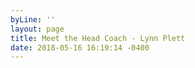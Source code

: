 ```yaml
---
byLine: ''
layout: page
title: Meet the Head Coach - Lynn Plett
date: 2018-05-16 16:19:14 -0400
---
```

